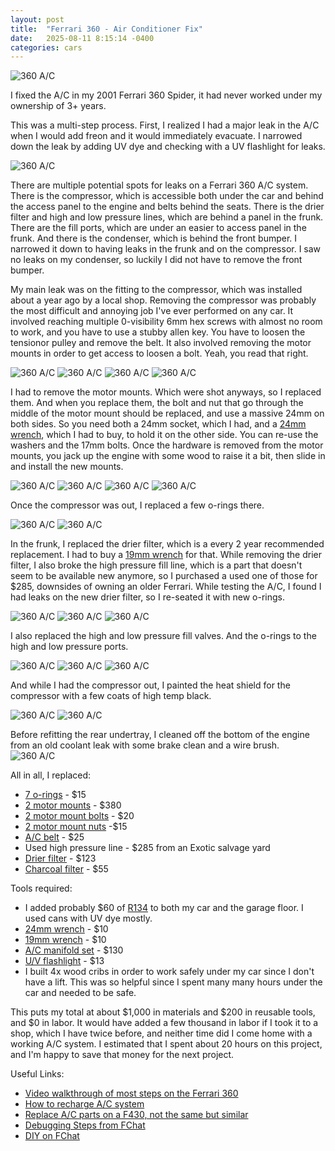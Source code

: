 ```yaml
---
layout: post
title:  "Ferrari 360 - Air Conditioner Fix"
date:   2025-08-11 8:15:14 -0400
categories: cars
---
```


![360 A/C](/images/ac/7.jpg)

I fixed the A/C in my 2001 Ferrari 360 Spider, it had never worked under my ownership of 3+ years. 

This was a multi-step process. First, I realized I had a major leak in the A/C when I would add freon and it would immediately evacuate. I narrowed down the leak by adding UV dye and checking with a UV flashlight for leaks. 

![360 A/C](/images/ac/19.jpg)

There are multiple potential spots for leaks on a Ferrari 360 A/C system. There is the compressor, which is accessible both under the car and behind the access panel to the engine and belts behind the seats. There is the drier filter and high and low pressure lines, which are behind a panel in the frunk. There are the fill ports, which are under an easier to access panel in the frunk. And there is the condenser, which is behind the front bumper. I narrowed it down to having leaks in the frunk and on the compressor. I saw no leaks on my condenser, so luckily I did not have to remove the front bumper. 

My main leak was on the fitting to the compressor, which was installed about a year ago by a local shop. Removing the compressor was probably the most difficult and annoying job I've ever performed on any car. It involved reaching multiple 0-visibility 6mm hex screws with almost no room to work, and you have to use a stubby allen key. You have to loosen the tensionor pulley and remove the belt. It also involved removing the motor mounts in order to get access to loosen a bolt. Yeah, you read that right. 

![360 A/C](/images/ac/3.jpg)
![360 A/C](/images/ac/4.jpg)
![360 A/C](/images/ac/5.jpg)
![360 A/C](/images/ac/6.jpg)

I had to remove the motor mounts. Which were shot anyways, so I replaced them. And when you replace them, the bolt and nut that go through the middle of the motor mount should be replaced, and use a massive 24mm on both sides. So you need both a 24mm socket, which I had, and a [24mm wrench](https://amzn.to/4lnxDIW), which I had to buy, to hold it on the other side. You can re-use the washers and the 17mm bolts. Once the hardware is removed from the motor mounts, you jack up the engine with some wood to raise it a bit, then slide in and install the new mounts. 

![360 A/C](/images/ac/8.jpg)
![360 A/C](/images/ac/9.jpg)
![360 A/C](/images/ac/10.jpg)
![360 A/C](/images/ac/11.jpg)
 
Once the compressor was out, I replaced a few o-rings there.

![360 A/C](/images/ac/12.jpg)
![360 A/C](/images/ac/13.jpg)

In the frunk, I replaced the drier filter, which is a every 2 year recommended replacement. I had to buy a [19mm wrench](https://amzn.to/4ovBNB7) for that. While removing the drier filter, I also broke the high pressure fill line, which is a part that doesn't seem to be available new anymore, so I purchased a used one of those for $285, downsides of owning an older Ferrari. While testing the A/C, I found I had leaks on the new drier filter, so I re-seated it with new o-rings.

![360 A/C](/images/ac/16.jpg)
![360 A/C](/images/ac/17.jpg)
![360 A/C](/images/ac/18.jpg)

I also replaced the high and low pressure fill valves. And the o-rings to the high and low pressure ports. 

![360 A/C](/images/ac/20.jpg)
![360 A/C](/images/ac/21.jpg)
![360 A/C](/images/ac/22.jpg)

And while I had the compressor out, I painted the heat shield for the compressor with a few coats of high temp black.

![360 A/C](/images/ac/14.jpg)
![360 A/C](/images/ac/15.jpg)

Before refitting the rear undertray, I cleaned off the bottom of the engine from an old coolant leak with some brake clean and a wire brush. 
![360 A/C](/images/ac/2.jpg)

All in all, I replaced:
* [7 o-rings](https://amzn.to/3HrzT3O) - $15
* [2 motor mounts](https://awitalian.com/product/360-engine-mount-182142/) - $380
* [2 motor mount bolts](https://www.ricambiamerica.com/15864234-screw.html) - $20
* [2 motor mount nuts](https://www.ricambiamerica.com/176573-nut.html) -$15
* [A/C belt](https://www.ricambiamerica.com/201236-air-conditioning-belt.html) - $25
* Used high pressure line - $285 from an Exotic salvage yard
* [Drier filter](https://awitalian.com/product/ac-drier-filter-65628300/) - $123
* [Charcoal filter](https://www.ebay.com/itm/332890585711) - $55

Tools required: 
* I added probably $60 of [R134](https://amzn.to/4lhJech) to both my car and the garage floor. I used cans with UV dye mostly.  
* [24mm wrench](https://amzn.to/4lnxDIW) - $10
* [19mm wrench](https://amzn.to/4ovBNB7) - $10
* [A/C manifold set](https://amzn.to/47kFQKo) - $130
* [U/V flashlight](https://amzn.to/3HsTgcG) - $13
* I built 4x wood cribs in order to work safely under my car since I don't have a lift. This was so helpful since I spent many many hours under the car and needed to be safe. 

This puts my total at about $1,000 in materials and $200 in reusable tools, and $0 in labor. It would have added a few thousand in labor if I took it to a shop, which I have twice before, and neither time did I come home with a working A/C system.
I estimated that I spent about 20 hours on this project, and I'm happy to save that money for the next project. 

Useful Links:
* [Video walkthrough of most steps on the Ferrari 360](https://www.youtube.com/watch?v=vfmUusKCQGU)
* [How to recharge A/C system](https://www.youtube.com/watch?v=Pdq8JAlct6s)
* [Replace A/C parts on a F430, not the same but similar](https://www.youtube.com/watch?v=9nIDPWWh5d8)
* [Debugging Steps from FChat](https://www.ferrarichat.com/forum/threads/360-ac-problem-high-low-side-low-high-side.625819/page-4)
* [DIY on FChat](https://www.ferrarichat.com/forum/threads/replacing-ac-compressor-ferrari-360-diy.696380/)